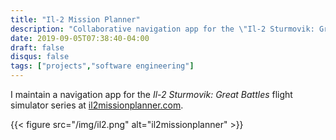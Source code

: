 ```yaml
---
title: "Il-2 Mission Planner"
description: "Collaborative navigation app for the \"Il-2 Sturmovik: Great Battles\" series."
date: 2019-09-05T07:38:40-04:00
draft: false
disqus: false
tags: ["projects","software engineering"]
---
```


I maintain a navigation app for the *Il-2 Sturmovik: Great Battles* flight simulator series at [il2missionplanner.com](https://il2missionplanner.com).

{{< figure src="/img/il2.png" alt="il2missionplanner" >}}
